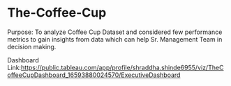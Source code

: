 # The-Coffee-Cup
Purpose: To analyze Coffee Cup Dataset and considered few performance metrics to gain insights from data which can help Sr. Management Team in decision making. 

Dashboard Link:https://public.tableau.com/app/profile/shraddha.shinde6955/viz/TheCoffeeCupDashboard_16593880024570/ExecutiveDashboard

